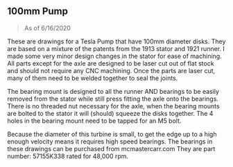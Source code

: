 ## 100mm Pump

> As of 6/16/2020

These are drawings for a Tesla Pump that have 100mm diameter disks. They are based on a mixture of the patents from the 1913 stator and 1921 runner. I made some very minor design changes in the stator for ease of machining. All parts except for the axle are designed to be laser cut out of flat stock and should not require any CNC machining. Once the parts are laser cut, many of them need to be welded together to seal the joints. 

The bearing mount is designed to all the runner AND bearings to be easily removed from the stator while still press fitting the axle onto the bearings. There is no threaded nut necessary for the axle, when the bearing mounts are bolted to the stator it will (should) squeeze the disks together. The 4 holes in the bearing mount need to be tapped for an M5 bolt.

Because the diameter of this turbine is small, to get the edge up to a high enough velocity means it requires high speed bearings. The bearings in these drawings can be purchased from mcmastercarr.com They are part number: 57155K338 rated for 48,000 rpm. 
